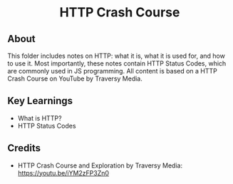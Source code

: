 <h1 align="center">HTTP Crash Course</h1>

<h2>About</h2>
This folder includes notes on HTTP: what it is, what it is used for, and how to use it. Most importantly, these notes contain HTTP Status Codes, which are commonly used in JS programming.
All content is based on a HTTP Crash Course on YouTube by Traversy Media.

<h2>Key Learnings</h2>

- What is HTTP?
- HTTP Status Codes

<h2>Credits</h2>

- HTTP Crash Course and Exploration by Traversy Media: https://youtu.be/iYM2zFP3Zn0

